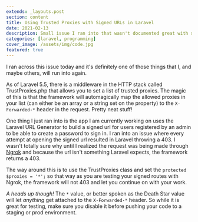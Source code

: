 ```yaml
---
extends: _layouts.post
section: content
title: Using Trusted Proxies with Signed URLs in Laravel
date: 2021-02-13
description: Small issue I ran into that wasn't documented great with signed urls and using somthnig like Ngrok for testing.
categories: [laravel, programming]
cover_image: /assets/img/code.jpg
featured: true
---
```


I ran across this issue today and it's definitely one of those things that I, and maybe others, will run into again. 

As of Laravel 5.5, there is a middleware in the HTTP stack called TrustProxies.php that allows you to set a list of trusted proxies. The magic of this is that the framework will automagically map the allowed proxies in your list (can either be an array or a string set on the property) to the `X-Forwarded-*` header in the request. Pretty neat stuff!

One thing I just ran into is the app I am currently working on uses the Laravel URL Generator to build a signed url for users registered by an admin to be able to create a password to sign in. I ran into an issue where every attempt at opening the signed url resulted in Laravel throwing a 403. I wasn't totally sure why until I realized the request was being made through [Ngrok](https://ngrok.com) and because the url isn't something Laravel expects, the framework returns a 403. 

The way around this is to use the TrustProxies class and set the `protected $proxies = '*';` so that way as you are testing your signed routes with Ngrok, the framework will not 403 and let you continue on with your work.

*A heads up though!* The `*` value, or better spoken as the Death Star value will let _anything_ get attached to the `X-Forwarded-*` header. So while it is great for testing, make sure you disable it before pushing your code to a staging or prod environment.